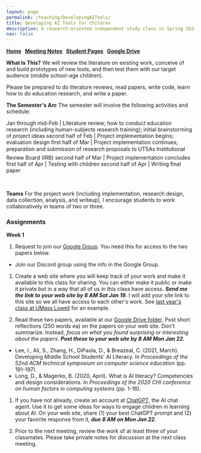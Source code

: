 ```yaml
---
layout: page
permalink: /teaching/DevelopingAITools/
title: Developing AI Tools for Children
description: A research-oriented independent study class in Spring 2024
nav: false
---
```


**[Home](/teaching/DevelopingAITools) &nbsp; [Meeting Notes](/teaching/DevelopingAITools/dait24/notes) &nbsp; [Student Pages](/teaching/DevelopingAITools/dait24/student) &nbsp; [Google Drive](https://drive.google.com/drive/folders/1mO3MYmMt-b0SZc763X4If9lzzgykz1Pp)**

**What Is This?**
We will review the literature on existing work, conceive of and build prototypes of new tools, and then test them with our target audience (middle school-age children).

Please be prepared to do literature reviews, read papers, write code, learn how to do education research, and write a paper.

**The Semester's Arc**
The semester will involve the following activities and schedule:

Jan through mid-Feb | Literature review; how to conduct education research (including human-subjects research training); initial brainstorming of project ideas
second half of Feb | Project implementation begins; evaluation design
first half of Mar | Project implementation continues; preparation and submission of research proposals to UTSA&#146;s Institutional Review Board (IRB)
second half of Mar | Project implementation concludes
first half of Apr | Testing with children
second half of Apr | Writing final paper

&nbsp;

**Teams** For the project work (including implementation, research
design, data collection, analysis, and writeup), I encourage students
to work collaboratively in teams of two or three.



### Assignments

**Week 1**

1. Request to join our [Google
Group](https://groups.google.com/g/developing-ai-tools-spr24). You
need this for access to the two papers below.
 * Join our Discord group using the info in the Google Group.

1. Create a web site where you will keep track of your work and make
it available to this class for sharing. You can either make it public
or make it private but in a way that all of us in this class have
access. ***Send me the link to your web site by 8 AM Sat Jan 19.*** I
will add your site link to this site so we all have access to each
other's work. See [last year's class at UMass
Lowell](https://www.cs.uml.edu/ecg/index.php/DevelopingAITools/StudentPages)
for an example.  

1. Read these two papers, available at our [Google Drive
folder](https://drive.google.com/drive/folders/1mO3MYmMt-b0SZc763X4If9lzzgykz1Pp). Post
short reflections (250 words ea) on the papers on your web site. Don't
summarize. Instead, *focus on what you found surprising or interesting
about the papers.* ***Post these to your web site by 8 AM Mon Jan 22.***
 * Lee, I., Ali, S., Zhang, H., DiPaola, D., & Breazeal, C. (2021, March). Developing Middle School Students' AI Literacy. In *Proceedings of the 52nd ACM technical symposium on computer science education* (pp. 191-197).
 * Long, D., & Magerko, B. (2020, April). What is AI literacy? Competencies and design considerations. In *Proceedings of the 2020 CHI conference on human factors in computing systems* (pp. 1-16).

1. If you have not already, create an account at
[ChatGPT](https://chat.openai.com), the AI chat agent. Use it to get
some ideas for ways to engage children in learning about AI. On your
web site, share (1) your best ChatGPT prompt and (2) your favorite
response from it, ***due 8 AM on Mon Jan 22.***

1. Prior to the next meeting, review the work of at least three of
your classmates. Please take private notes for discussion at the next
class meeting.





